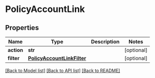 # PolicyAccountLink

## Properties
Name | Type | Description | Notes
------------ | ------------- | ------------- | -------------
**action** | **str** |  | [optional] 
**filter** | [**PolicyAccountLinkFilter**](PolicyAccountLinkFilter.md) |  | [optional] 

[[Back to Model list]](../README.md#documentation-for-models) [[Back to API list]](../README.md#documentation-for-api-endpoints) [[Back to README]](../README.md)

